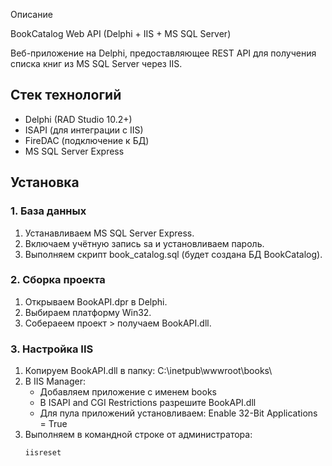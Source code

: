  Описание
 
 BookCatalog Web API (Delphi + IIS + MS SQL Server)
 
Веб-приложение на Delphi, предоставляющее REST API для получения списка книг из MS SQL Server через IIS.

## Стек технологий
- Delphi (RAD Studio 10.2+)
- ISAPI (для интеграции с IIS)
- FireDAC (подключение к БД)
- MS SQL Server Express

## Установка

### 1. База данных
1. Устанавливаем MS SQL Server Express.
2. Включаем учётную запись sa и установливаем пароль.
3. Выполняем скрипт book_catalog.sql (будет создана БД BookCatalog).

### 2. Сборка проекта
1. Открываем BookAPI.dpr в Delphi.
2. Выбираем платформу Win32.
3. Собераеем проект > получаем BookAPI.dll.

### 3. Настройка IIS
1. Копируем BookAPI.dll в папку: C:\inetpub\wwwroot\books\
2. В IIS Manager:
   - Добавляем приложение с именем books
   - В ISAPI and CGI Restrictions разрешите BookAPI.dll
   - Для пула приложений установливаем: Enable 32-Bit Applications = True
3. Выполняем в командной строке от администратора:  
   ```cmd
   iisreset
